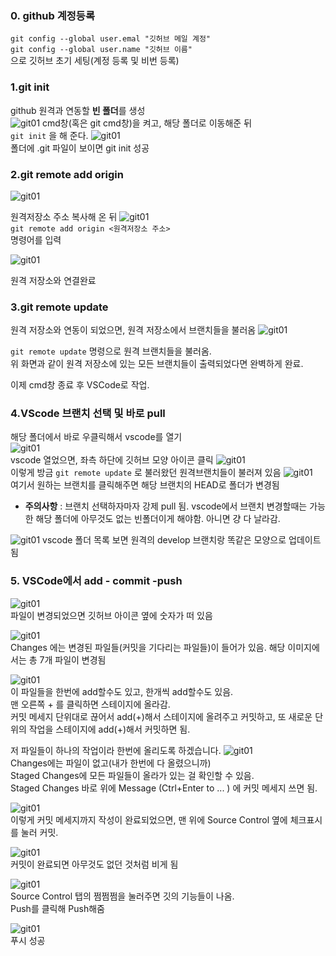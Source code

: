 ### 0. github 계정등록
`git config --global user.emal "깃허브 메일 계정"`     
`git config --global user.name "깃허브 이름"`        
으로 깃허브 초기 세팅(계정 등록 및 비번 등록)

### 1.git init
github 원격과 연동할 **빈 폴더**를 생성       
![git01](/.img/basic01.png)
cmd창(혹은 git cmd창)을 켜고, 해당 폴더로 이동해준 뒤      
`git init` 을 해 준다.
![git01](/.img/basic02.png)          
폴더에 .git 파일이 보이면 git init 성공

### 2.git remote add origin
![git01](/.img/basic03.png)     

원격저장소 주소 복사해 온 뒤
![git01](/.img/basic04.png)        
`git remote add origin <원격저장소 주소>`         
명령어를 입력      

![git01](/.img/basic05.png)      

원격 저장소와 연결완료

### 3.git remote update
원격 저장소와 연동이 되었으면, 원격 저장소에서 브랜치들을 불러옴
![git01](/.img/basic06.png)
      
`git remote update` 명령으로 원격 브랜치들을 불러옴.              
위 화면과 같이 원격 저장소에 있는 모든 브랜치들이 출력되었다면 완벽하게 완료.
        
이제 cmd창 종료 후 VSCode로 작업.
 
### 4.VScode 브랜치 선택 및 바로 pull
해당 폴더에서 바로 우클릭해서 vscode를 열기      
![git01](/.img/basic07.png)         
vscode 열었으면, 좌측 하단에 깃허브 모양 아이콘 클릭
![git01](/.img/basic08.png)     
이렇게 방금 `git remote update` 로 불러왔던 원격브랜치들이 불러져 있음
![git01](/.img/basic09.png)      
여기서 원하는 브랜치를 클릭해주면 해당 브랜치의 HEAD로 폴더가 변경됨
- **주의사항** : 브랜치 선택하자마자 강제 pull 됨. vscode에서 브랜치 변경할때는 가능한 해당 폴더에 아무것도 없는 빈폴더이게 해야함. 아니면 걍 다 날라감.

![git01](/.img/basic10.png)
vscode 폴더 목록 보면 원격의 develop 브랜치랑 똑같은 모양으로 업데이트됨

### 5. VSCode에서 add - commit -push
![git01](/.img/basic11.png)    
파일이 변경되었으면 깃허브 아이콘 옆에 숫자가 떠 있음    

![git01](/.img/basic12.png)       
Changes 에는 변경된 파일들(커밋을 기다리는 파일들)이 들어가 있음. 해당 이미지에서는 총 7개 파일이 변경됨
 
![git01](/.img/basic13.png)        
이 파일들을 한번에 add할수도 있고, 한개씩 add할수도 있음.      
맨 오른쪽 + 를 클릭하면 스테이지에 올라감.      
커밋 메세지 단위대로 끊어서 add(+)해서 스테이지에 올려주고 커밋하고,
또 새로운 단위의 작업을 스테이지에 add(+)해서 커밋하면 됨.

저 파일들이 하나의 작업이라 한번에 올리도록 하겠습니다.
![git01](/.img/basic14.png)    
Changes에는 파일이 없고(내가 한번에 다 올렸으니까)     
Staged Changes에 모든 파일들이 올라가 있는 걸 확인할 수 있음.      
Staged Changes 바로 위에 Message (Ctrl+Enter to ... ) 에 커밋 메세지 쓰면 됨.      

![git01](/.img/basic15.png)    
이렇게 커밋 메세지까지 작성이 완료되었으면, 맨 위에 Source Control 옆에 체크표시를 눌러 커밋.       

![git01](/.img/basic16.png)    
커밋이 완료되면 아무것도 없던 것처럼 비게 됨
 
![git01](/.img/basic17.png)    
Source Control 탭의 쩜쩜쩜을 눌러주면 깃의 기능들이 나옴.     
Push를 클릭해 Push해줌       
 
![git01](/.img/basic18.png)    
푸시 성공